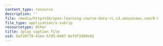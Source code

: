 ```yaml
---
content_type: resource
description: ''
file: /media/https%3A/open-learning-course-data-rc.s3.amazonaws.com/8-03sc-physics-iii-vibrations-and-waves-fall-2016/6af28f7841ee57d58487befdf2d89e82_gDzWxDqb8Xg.vtt
file_type: application/x-subrip
resourcetype: Other
title: 3play caption file
uid: 6af28f78-41ee-57d5-8487-befdf2d89e82
---
```

